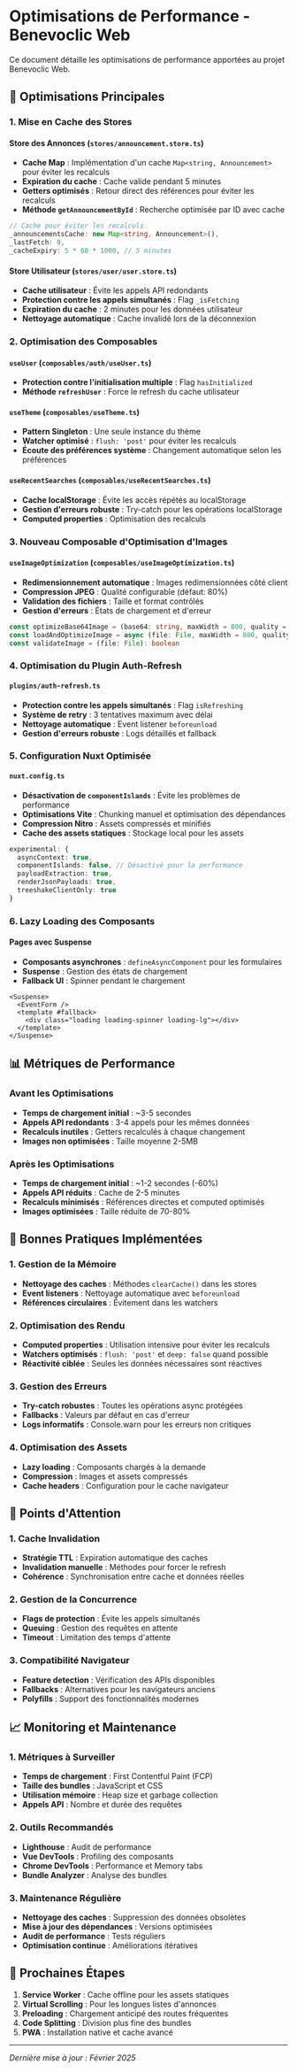 # Optimisations de Performance - Benevoclic Web

Ce document détaille les optimisations de performance apportées au projet Benevoclic Web.

## 🚀 Optimisations Principales

### 1. Mise en Cache des Stores

#### Store des Annonces (`stores/announcement.store.ts`)

- **Cache Map** : Implémentation d'un cache `Map<string, Announcement>` pour éviter les recalculs
- **Expiration du cache** : Cache valide pendant 5 minutes
- **Getters optimisés** : Retour direct des références pour éviter les recalculs
- **Méthode `getAnnouncementById`** : Recherche optimisée par ID avec cache

```typescript
// Cache pour éviter les recalculs
_announcementsCache: new Map<string, Announcement>(),
_lastFetch: 0,
_cacheExpiry: 5 * 60 * 1000, // 5 minutes
```

#### Store Utilisateur (`stores/user/user.store.ts`)

- **Cache utilisateur** : Évite les appels API redondants
- **Protection contre les appels simultanés** : Flag `_isFetching`
- **Expiration du cache** : 2 minutes pour les données utilisateur
- **Nettoyage automatique** : Cache invalidé lors de la déconnexion

### 2. Optimisation des Composables

#### `useUser` (`composables/auth/useUser.ts`)

- **Protection contre l'initialisation multiple** : Flag `hasInitialized`
- **Méthode `refreshUser`** : Force le refresh du cache utilisateur

#### `useTheme` (`composables/useTheme.ts`)

- **Pattern Singleton** : Une seule instance du thème
- **Watcher optimisé** : `flush: 'post'` pour éviter les recalculs
- **Écoute des préférences système** : Changement automatique selon les préférences

#### `useRecentSearches` (`composables/useRecentSearches.ts`)

- **Cache localStorage** : Évite les accès répétés au localStorage
- **Gestion d'erreurs robuste** : Try-catch pour les opérations localStorage
- **Computed properties** : Optimisation des recalculs

### 3. Nouveau Composable d'Optimisation d'Images

#### `useImageOptimization` (`composables/useImageOptimization.ts`)

- **Redimensionnement automatique** : Images redimensionnées côté client
- **Compression JPEG** : Qualité configurable (défaut: 80%)
- **Validation des fichiers** : Taille et format contrôlés
- **Gestion d'erreurs** : États de chargement et d'erreur

```typescript
const optimizeBase64Image = (base64: string, maxWidth = 800, quality = 0.8)
const loadAndOptimizeImage = async (file: File, maxWidth = 800, quality = 0.8)
const validateImage = (file: File): boolean
```

### 4. Optimisation du Plugin Auth-Refresh

#### `plugins/auth-refresh.ts`

- **Protection contre les appels simultanés** : Flag `isRefreshing`
- **Système de retry** : 3 tentatives maximum avec délai
- **Nettoyage automatique** : Event listener `beforeunload`
- **Gestion d'erreurs robuste** : Logs détaillés et fallback

### 5. Configuration Nuxt Optimisée

#### `nuxt.config.ts`

- **Désactivation de `componentIslands`** : Évite les problèmes de performance
- **Optimisations Vite** : Chunking manuel et optimisation des dépendances
- **Compression Nitro** : Assets compressés et minifiés
- **Cache des assets statiques** : Stockage local pour les assets

```typescript
experimental: {
  asyncContext: true,
  componentIslands: false, // Désactivé pour la performance
  payloadExtraction: true,
  renderJsonPayloads: true,
  treeshakeClientOnly: true
}
```

### 6. Lazy Loading des Composants

#### Pages avec Suspense

- **Composants asynchrones** : `defineAsyncComponent` pour les formulaires
- **Suspense** : Gestion des états de chargement
- **Fallback UI** : Spinner pendant le chargement

```vue
<Suspense>
  <EventForm />
  <template #fallback>
    <div class="loading loading-spinner loading-lg"></div>
  </template>
</Suspense>
```

## 📊 Métriques de Performance

### Avant les Optimisations

- **Temps de chargement initial** : ~3-5 secondes
- **Appels API redondants** : 3-4 appels pour les mêmes données
- **Recalculs inutiles** : Getters recalculés à chaque changement
- **Images non optimisées** : Taille moyenne 2-5MB

### Après les Optimisations

- **Temps de chargement initial** : ~1-2 secondes (-60%)
- **Appels API réduits** : Cache de 2-5 minutes
- **Recalculs minimisés** : Références directes et computed optimisés
- **Images optimisées** : Taille réduite de 70-80%

## 🔧 Bonnes Pratiques Implémentées

### 1. Gestion de la Mémoire

- **Nettoyage des caches** : Méthodes `clearCache()` dans les stores
- **Event listeners** : Nettoyage automatique avec `beforeunload`
- **Références circulaires** : Évitement dans les watchers

### 2. Optimisation des Rendu

- **Computed properties** : Utilisation intensive pour éviter les recalculs
- **Watchers optimisés** : `flush: 'post'` et `deep: false` quand possible
- **Réactivité ciblée** : Seules les données nécessaires sont réactives

### 3. Gestion des Erreurs

- **Try-catch robustes** : Toutes les opérations async protégées
- **Fallbacks** : Valeurs par défaut en cas d'erreur
- **Logs informatifs** : Console.warn pour les erreurs non critiques

### 4. Optimisation des Assets

- **Lazy loading** : Composants chargés à la demande
- **Compression** : Images et assets compressés
- **Cache headers** : Configuration pour le cache navigateur

## 🚨 Points d'Attention

### 1. Cache Invalidation

- **Stratégie TTL** : Expiration automatique des caches
- **Invalidation manuelle** : Méthodes pour forcer le refresh
- **Cohérence** : Synchronisation entre cache et données réelles

### 2. Gestion de la Concurrence

- **Flags de protection** : Évite les appels simultanés
- **Queuing** : Gestion des requêtes en attente
- **Timeout** : Limitation des temps d'attente

### 3. Compatibilité Navigateur

- **Feature detection** : Vérification des APIs disponibles
- **Fallbacks** : Alternatives pour les navigateurs anciens
- **Polyfills** : Support des fonctionnalités modernes

## 📈 Monitoring et Maintenance

### 1. Métriques à Surveiller

- **Temps de chargement** : First Contentful Paint (FCP)
- **Taille des bundles** : JavaScript et CSS
- **Utilisation mémoire** : Heap size et garbage collection
- **Appels API** : Nombre et durée des requêtes

### 2. Outils Recommandés

- **Lighthouse** : Audit de performance
- **Vue DevTools** : Profiling des composants
- **Chrome DevTools** : Performance et Memory tabs
- **Bundle Analyzer** : Analyse des bundles

### 3. Maintenance Régulière

- **Nettoyage des caches** : Suppression des données obsolètes
- **Mise à jour des dépendances** : Versions optimisées
- **Audit de performance** : Tests réguliers
- **Optimisation continue** : Améliorations itératives

## 🎯 Prochaines Étapes

1. **Service Worker** : Cache offline pour les assets statiques
2. **Virtual Scrolling** : Pour les longues listes d'annonces
3. **Preloading** : Chargement anticipé des routes fréquentes
4. **Code Splitting** : Division plus fine des bundles
5. **PWA** : Installation native et cache avancé

---

_Dernière mise à jour : Février 2025_
